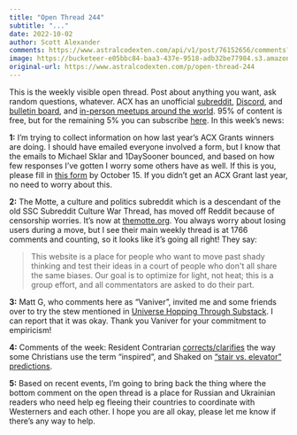 ```yaml
---
title: "Open Thread 244"
subtitle: "..."
date: 2022-10-02
author: Scott Alexander
comments: https://www.astralcodexten.com/api/v1/post/76152656/comments?&all_comments=true
image: https://bucketeer-e05bbc84-baa3-437e-9518-adb32be77984.s3.amazonaws.com/public/images/2457ddf0-fee8-46a4-b9f4-4b1b6ec831bd_1022x926.png
original-url: https://www.astralcodexten.com/p/open-thread-244
---
```

This is the weekly visible open thread. Post about anything you want, ask random questions, whatever. ACX has an unofficial [subreddit](https://www.reddit.com/r/slatestarcodex/), [Discord](https://discord.gg/RTKtdut), and [bulletin board](https://www.datasecretslox.com/index.php), and [in-person meetups around the world](https://www.lesswrong.com/community?filters%5B0%5D=SSC). 95% of content is free, but for the remaining 5% you can subscribe [here](https://astralcodexten.substack.com/subscribe?). In this week’s news:

**1:** I’m trying to collect information on how last year’s ACX Grants winners are doing. I should have emailed everyone involved a form, but I know that the emails to Michael Sklar and 1DaySooner bounced, and based on how few responses I’ve gotten I worry some others have as well. If this is you, please fill in [this form](https://forms.gle/hQWuC157TCTgLiQe6) by October 15. If you didn’t get an ACX Grant last year, no need to worry about this.

**2:** The Motte, a culture and politics subreddit which is a descendant of the old SSC Subreddit Culture War Thread, has moved off Reddit because of censorship worries. It’s now at [themotte.org](https://www.themotte.org/). You always worry about losing users during a move, but I see their main weekly thread is at 1766 comments and counting, so it looks like it’s going all right! They say:

> This website is a place for people who want to move past shady thinking and test their ideas in a court of people who don't all share the same biases. Our goal is to optimize for light, not heat; this is a group effort, and all commentators are asked to do their part.

**3:** Matt G, who comments here as “Vaniver”, invited me and some friends over to try the stew mentioned in [Universe Hopping Through Substack](https://astralcodexten.substack.com/p/universe-hopping-through-substack). I can report that it was okay. Thank you Vaniver for your commitment to empiricism!

**4:** Comments of the week: Resident Contrarian [corrects/clarifies](https://astralcodexten.substack.com/p/universe-hopping-through-substack/comment/9370105) the way some Christians use the term “inspired”, and Shaked on [“stair vs. elevator” predictions](https://astralcodexten.substack.com/p/from-nostradamus-to-fukuyama/comment/9347441).

**5:** Based on recent events, I’m going to bring back the thing where the bottom comment on the open thread is a place for Russian and Ukrainian readers who need help eg fleeing their countries to coordinate with Westerners and each other. I hope you are all okay, please let me know if there’s any way to help.

